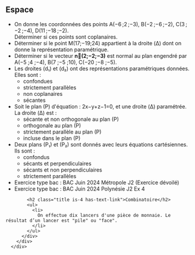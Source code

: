 <div class="content">
            <h2 class="title is-4 has-text-link">Espace</h2>
            <ul>
              <li>
                On donne les coordonnées des points A(−6 ;2 ;−3), B(−2 ;−6 ;−2), C(3 ;−2 ;−4), D(11 ;−18 ;−2).<br>
                Déterminer si ces points sont coplanaires.
              </li>
              <li>
                Déterminer si le point M(17;−19;24) appartient à la droite (Δ) dont on donne la représentation paramétrique.
              </li>
              <li>
                Déterminer si le vecteur <strong>n⃗(2;−2;−3)</strong> est normal au plan engendré par A(−5 ;4 ;−4), B(7 ;−5 ;10), C(−20 ;−8 ;−5).
              </li>
              <li>
                Les droites (d₁) et (d₂) ont des représentations paramétriques données. Elles sont :
                <ul>
                  <li>confondues</li>
                  <li>strictement parallèles</li>
                  <li>non coplanaires</li>
                  <li>sécantes</li>
                </ul>
              </li>
              <li>
                Soit le plan (P) d'équation : 2x−y+z−1=0, et une droite (Δ) paramétrée.<br>
                La droite (Δ) est :
                <ul>
                  <li>sécante et non orthogonale au plan (P)</li>
                  <li>orthogonale au plan (P)</li>
                  <li>strictement parallèle au plan (P)</li>
                  <li>incluse dans le plan (P)</li>
                </ul>
              </li>
              <li>
                Deux plans (P₁) et (P₂) sont donnés avec leurs équations cartésiennes.<br>
                Ils sont :
                <ul>
                  <li>confondus</li>
                  <li>sécants et perpendiculaires</li>
                  <li>sécants et non perpendiculaires</li>
                  <li>strictement parallèles</li>
                </ul>
              </li>
              <li>Exercice type bac : BAC Juin 2024 Métropole J2 (Exercice dévoilé)</li>
              <li>Exercice type bac : BAC Juin 2024 Polynésie J2 Ex 4</li>
            </ul>

            <h2 class="title is-4 has-text-link">Combinatoire</h2>
            <ul>
              <li>
                On effectue dix lancers d'une pièce de monnaie. Le résultat d’un lancer est "pile" ou "face".
              </li>
            </ul>
          </div>
        </div>
      </div>